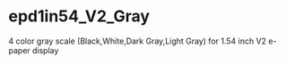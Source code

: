 # epd1in54_V2_Gray
4 color gray scale (Black,White,Dark Gray,Light Gray) for 1.54 inch V2 e-paper display
